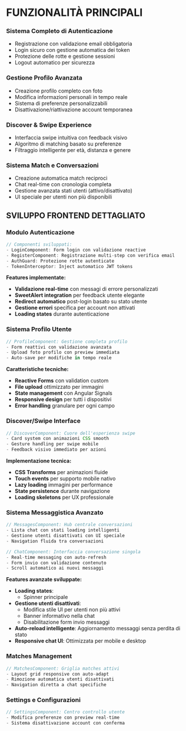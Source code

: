 # **FUNZIONALITÀ PRINCIPALI**

### **Sistema Completo di Autenticazione**

- Registrazione con validazione email obbligatoria
- Login sicuro con gestione automatica dei token
- Protezione delle rotte e gestione sessioni
- Logout automatico per sicurezza

### **Gestione Profilo Avanzata**

- Creazione profilo completo con foto
- Modifica informazioni personali in tempo reale
- Sistema di preferenze personalizzabili
- Disattivazione/riattivazione account temporanea

### **Discover & Swipe Experience**

- Interfaccia swipe intuitiva con feedback visivo
- Algoritmo di matching basato su preferenze
- Filtraggio intelligente per età, distanza e genere

### **Sistema Match e Conversazioni**

- Creazione automatica match reciproci
- Chat real-time con cronologia completa
- Gestione avanzata stati utenti (attivo/disattivato)
- UI speciale per utenti non più disponibili

## **SVILUPPO FRONTEND DETTAGLIATO**

### **Modulo Autenticazione**

```typescript
// Componenti sviluppati:
- LoginComponent: Form login con validazione reactive
- RegisterComponent: Registrazione multi-step con verifica email
- AuthGuard: Protezione rotte autenticate
- TokenInterceptor: Inject automatico JWT tokens
```

**Features implementate:**

- **Validazione real-time** con messagi di errore personalizzati
- **SweetAlert integration** per feedback utente elegante
- **Redirect automatico** post-login basato su stato utente
- **Gestione errori** specifica per account non attivati
- **Loading states** durante autenticazione

### **Sistema Profilo Utente**

```typescript
// ProfileComponent: Gestione completa profilo
- Form reattivi con validazione avanzata
- Upload foto profilo con preview immediata
- Auto-save per modifiche in tempo reale
```

**Caratteristiche tecniche:**

- **Reactive Forms** con validation custom
- **File upload** ottimizzato per immagini
- **State management** con Angular Signals
- **Responsive design** per tutti i dispositivi
- **Error handling** granulare per ogni campo

### **Discover/Swipe Interface**

```typescript
// DiscoverComponent: Cuore dell'esperienza swipe
- Card system con animazioni CSS smooth
- Gesture handling per swipe mobile
- Feedback visivo immediato per azioni
```

**Implementazione tecnica:**

- **CSS Transforms** per animazioni fluide
- **Touch events** per supporto mobile nativo
- **Lazy loading** immagini per performance
- **State persistence** durante navigazione
- **Loading skeletons** per UX professionale

### **Sistema Messaggistica Avanzato**

```typescript
// MessagesComponent: Hub centrale conversazioni
- Lista chat con stati loading intelligenti
- Gestione utenti disattivati con UI speciale
- Navigation fluida tra conversazioni

// ChatComponent: Interfaccia conversazione singola
- Real-time messaging con auto-refresh
- Form invio con validazione contenuto
- Scroll automatico ai nuovi messaggi
```

**Features avanzate sviluppate:**

- **Loading states**:
  - Spinner principale
- **Gestione utenti disattivati**:
  - Modifica stile UI per utenti non più attivi
  - Banner informativo nella chat
  - Disabilitazione form invio messaggi
- **Auto-reload intelligente**: Aggiornamento messaggi senza perdita di stato
- **Responsive chat UI**: Ottimizzata per mobile e desktop

### **Matches Management**

```typescript
// MatchesComponent: Griglia matches attivi
- Layout grid responsive con auto-adapt
- Rimozione automatica utenti disattivati
- Navigation diretta a chat specifiche
```

### **Settings e Configurazioni**

```typescript
// SettingsComponent: Centro controllo utente
- Modifica preferenze con preview real-time
- Sistema disattivazione account con conferma
```

